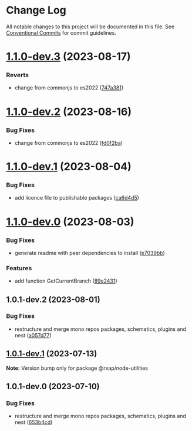 # Change Log

All notable changes to this project will be documented in this file.
See [Conventional Commits](https://conventionalcommits.org) for commit guidelines.

# [1.1.0-dev.3](https://gitlab.com/rxap/packages/compare/@rxap/node-utilities@1.1.0-dev.2...@rxap/node-utilities@1.1.0-dev.3) (2023-08-17)

### Reverts

- change from commonjs to es2022 ([747a381](https://gitlab.com/rxap/packages/commit/747a381a090f0a276cf363da61bb19ed0c9cb5b7))

# [1.1.0-dev.2](https://gitlab.com/rxap/packages/compare/@rxap/node-utilities@1.1.0-dev.1...@rxap/node-utilities@1.1.0-dev.2) (2023-08-16)

### Bug Fixes

- change from commonjs to es2022 ([fd0f2ba](https://gitlab.com/rxap/packages/commit/fd0f2bae24eae7c854e96f630076cd5598c30be6))

# [1.1.0-dev.1](https://gitlab.com/rxap/packages/compare/@rxap/node-utilities@1.1.0-dev.0...@rxap/node-utilities@1.1.0-dev.1) (2023-08-04)

### Bug Fixes

- add licence file to publishable packages ([ca6d4d5](https://gitlab.com/rxap/packages/commit/ca6d4d509a743b89bad5ed7ae935d3007231705a))

# [1.1.0-dev.0](https://gitlab.com/rxap/packages/compare/@rxap/node-utilities@1.0.1-dev.2...@rxap/node-utilities@1.1.0-dev.0) (2023-08-03)

### Bug Fixes

- generate readme with peer dependencies to install ([e7039bb](https://gitlab.com/rxap/packages/commit/e7039bb5e86ffeadfe7cc92d5fc71d32f8efb4fb))

### Features

- add function GetCurrentBranch ([89e2431](https://gitlab.com/rxap/packages/commit/89e2431c55b440e44f12f9fc14290fe246e9bc8d))

## 1.0.1-dev.2 (2023-08-01)

### Bug Fixes

- restructure and merge mono repos packages, schematics, plugins and nest ([a057d77](https://gitlab.com/rxap/packages/commit/a057d77ca2acf9426a03a497da8532f8a2fe2c86))

## [1.0.1-dev.1](https://gitlab.com/rxap/packages/compare/@rxap/node-utilities@1.0.1-dev.0...@rxap/node-utilities@1.0.1-dev.1) (2023-07-13)

**Note:** Version bump only for package @rxap/node-utilities

## 1.0.1-dev.0 (2023-07-10)

### Bug Fixes

- restructure and merge mono repos packages, schematics, plugins and nest ([653b4cd](https://gitlab.com/rxap/packages/commit/653b4cd39fc92d322df9b3959651fea0aa6079da))
